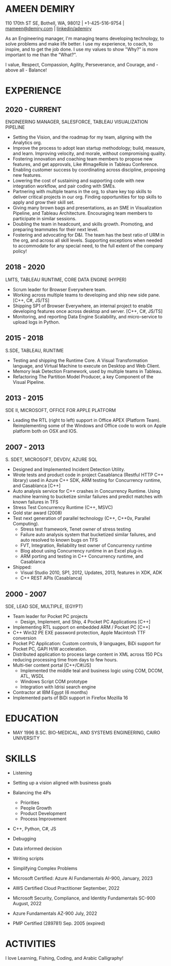 # AMEEN DEMIRY

110 170th ST SE, Bothell, WA, 98012 | +1-425-516-9754 | mameen@demiry.com | [linkedin/ademiry](https://www.linkedin.com/in/ademiry/)

As an Engineering manager, I'm managing teams developing technology, to solve problems and make life better. I use my experience, to coach, to inspire, and to get the job done. I use my values to show "Why?" is more important to me than the "What?".

I value, Respect, Compassion, Agility, Perseverance, and Courage, and - above all - Balance!

# EXPERIENCE

## 2020 - CURRENT
ENGINEERING MANAGER, SALESFORCE, TABLEAU VISUALIZATION PIPELINE
* Setting the Vision, and the roadmap for my team, aligning with the Analytics org.
* Improve the process to adopt lean startup methodology; build, measure, and learn. Improving velocity, and morale, without compromising quality. 
* Fostering innovation and coaching team members to propose new features, and get approvals, Like #ImageRole in Tableau Conference.
* Enabling customer success by coordinating across discipline, proposing new features.
* Lowering the cost of sustaining and supporting code with new integration workflow, and pair coding with SMEs.
* Partnering with multiple teams in the org, to share key top skills to deliver critical projects in our org. Finding opportunities for top skills to apply and grow their skill set.
* Giving many brown bags and presentations, as an SME in Visualization Pipeline, and Tableau Architecture. Encouraging team members to participate in similar sessions.
* Doubling the team in headcount, and skills growth. Promoting, and preparing teammates for their next level.
* Fostering and advocating for D&I. The team has the best ratio of URM in the org, and across all skill levels. Supporting exceptions when needed to accommodate for any special need, to the full extent of the company policy!

## 2018 - 2020
LMTS, TABLEAU RUNTIME, CORE DATA ENGINE (HYPER)
* Scrum leader for Browser Everywhere team.
* Working across multiple teams to developing and ship new side pane. [C++, C#, JS/TS]
* Shipping SP1 of Browser Everywhere, an internal project to enable developing features once across desktop and server. [C++, C#, JS/TS]
* Monitoring, and reporting Data Engine Scalability, and micro-service to upload logs in Python.

## 2015 - 2018
S.SDE, TABLEAU, RUNTIME
* Testing and shipping the Runtime Core. A Visual Transformation language, and Virtual Machine to execute on Desktop and Web Client.
* Memory leak Detection Framework, used by multiple teams in Tableau.
* Refactoring The Partition Model Producer, a key Component of the Visual Pipeline.

## 2013 - 2015
SDE II, MICROSOFT, OFFICE FOR APPLE PLATFORM
* Leading the RTL (right to left) support in Office APEX (Platform Team). Reimplementing some of the Windows and Office code to work on Apple platform both on OSX and IOS.

## 2007 - 2013
S. SDET, MICROSOFT, DEVDIV, AZURE SQL
* Designed and Implemented Incident Detection Utility.
* Wrote tests and product code in project Casablanca (Restful HTTP C++ library) used in Azure C++ SDK, ARM testing for Concurrency runtime, and Casablanca [C++]
* Auto analysis service for C++ crashes in Concurrency Runtime. Using machine learning to bucketize similar failures and predict matches with known failures in TFS
* Stress Test Concurrency Runtime (C++, MSVC)
* Gold star award (2008)
* Test next generation of parallel technology (C++, C++0x, Parallel Computing).
  * Stress test framework, Tenet owner of stress testing
  * Failure auto analysis system that bucketized similar failures, and auto resolved to known bugs on TFS
  * FVT, Integration, Reliability test owner of Concurrency runtime
  * Blog about using Concurrency runtime in an Excel plug-in.
  * ARM porting and testing in C++ Concurrency runtime, and Casablanca
* Shipped: 
  * Visual Studio 2010, SP1, 2012, Updates, 2013, features in XDK, ADK
  * C++ REST APIs (Casablanca)

## 2000 - 2007
SDE, LEAD SDE, MULTIPLE, (EGYPT)
* Team leader for Pocket PC projects
  * Design, Implement, and Ship, 4 Pocket PC Applications [C++]
* Implementing RTL support on embedded ARM / Pocket PC [C++]
* C++ Win32 PE EXE password protection, Apple Macintosh TTF conversion
* Pocket PC Application: Custom controls, 9 languages, BiDi support for Pocket PC, GAPI H/W acceleration.
* Distributed application to process large content in XML across 150 PCs reducing processing time from days to few hours.
* Multi-tier content portal [C++/C#/JS]
  * Implemented the middle teal and business logic using COM, DCOM, ATL, WSDL
  * Windows Script COM prototype
  * Integration with Idrisi search engine
*	Contractor at IBM Egypt (6 months)
  * Implemented parts of BiDi support in Firefox Mozilla 16

# EDUCATION
* MAY 1996
   B.SC. BIO-MEDICAL, AND SYSTEMS ENGINEERING, CAIRO UNIVERSITY

# SKILLS
* Listening
* Setting up a vision aligned with business goals
* Balancing the 4Ps
  * Priorities
  * People Growth
  * Product Development
  * Process Improvement

* C++, Python, C#, JS
* Debugging
* Data informed decision
* Writing scripts
* Simplifying Complex Problems

* Microsoft Certified: Azure AI Fundamentals AI-900, January, 2023
* AWS Certified Cloud Practitioner September, 2022
* Microsoft Security, Compliance, and Identity Fundamentals SC-900 August, 2022
* Azure Fundamentals AZ-900 July, 2022
* PMP Certified (289781) Sep. 2005 (expired)

# ACTIVITIES
I love Learning, Fishing, Coding, and Arabic Calligraphy!


